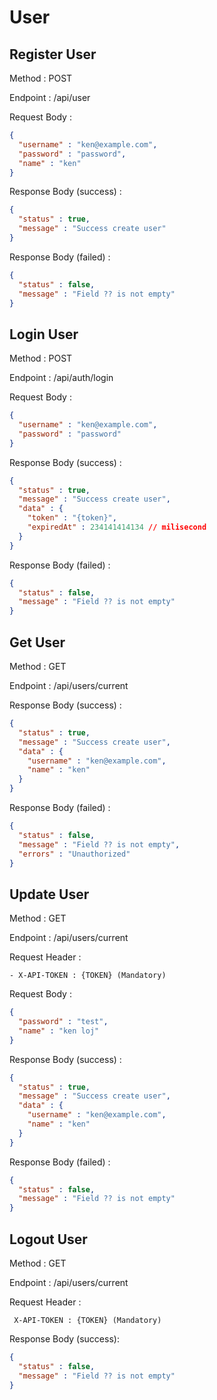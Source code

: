 # User

## Register User

Method : POST

Endpoint : /api/user

Request Body : 
```json
{
  "username" : "ken@example.com",
  "password" : "password",
  "name" : "ken"
}
```

Response Body (success) : 
```json
{
  "status" : true,
  "message" : "Success create user"
}
```

Response Body (failed) : 
```json
{
  "status" : false,
  "message" : "Field ?? is not empty"
}
```

## Login User 

Method : POST

Endpoint : /api/auth/login

Request Body :
```json
{
  "username" : "ken@example.com",
  "password" : "password"
}
```

Response Body (success) :
```json
{
  "status" : true,
  "message" : "Success create user",
  "data" : {
    "token" : "{token}",
    "expiredAt" : 234141414134 // milisecond
  }
}
```

Response Body (failed) :
```json
{
  "status" : false,
  "message" : "Field ?? is not empty"
}
```

## Get User

Method : GET

Endpoint : /api/users/current

Response Body (success) :
```json
{
  "status" : true,
  "message" : "Success create user",
  "data" : {
    "username" : "ken@example.com",
    "name" : "ken"
  }
}
```

Response Body (failed) :
```json
{
  "status" : false,
  "message" : "Field ?? is not empty",
  "errors" : "Unauthorized"
}
```

## Update User

Method : GET

Endpoint : /api/users/current

Request Header : 
```
- X-API-TOKEN : {TOKEN} (Mandatory)
```

Request Body : 
```json
{
  "password" : "test",
  "name" : "ken loj"
}
```

Response Body (success) :
```json
{
  "status" : true,
  "message" : "Success create user",
  "data" : {
    "username" : "ken@example.com",
    "name" : "ken"
  }
}
```

Response Body (failed) :
```json
{
  "status" : false,
  "message" : "Field ?? is not empty"
}
```

## Logout User

Method : GET

Endpoint : /api/users/current

Request Header :
```
 X-API-TOKEN : {TOKEN} (Mandatory)
```

Response Body (success):
```json
{
  "status" : false,
  "message" : "Field ?? is not empty"
}
```
